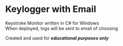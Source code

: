 # Keylogger with Email

Keystroke Monitor written in C# for Windows  
When deployed, logs will be sent to email of choosing  

Created and used for _**educational purposes only**_
